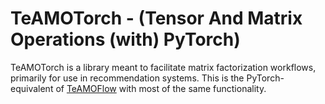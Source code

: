 # TeAMOTorch - (Tensor And Matrix Operations (with) PyTorch)

TeAMOTorch is a library meant to facilitate matrix factorization workflows, primarily for use in recommendation systems. This is the PyTorch-equivalent of [TeAMOFlow](https://github.com/GitHubOfAndrew/TeAMOFlow) with most of the same functionality.
